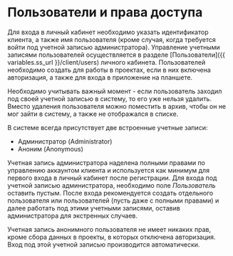 # Пользователи и права доступа

Для входа в личный кабинет необходимо указать идентификатор клиента, а также имя пользователя (кроме случая, когда требуется войти под учетной записью администратора). Управление учетными записями пользователей осуществляется в разделе [Пользователи]({{ variables.ss_url }}/client/users) личного кабинета. Пользователей необходимо создать для работы в проектах, если в них включена авторизация, а также для входа в приложение на планшете.

Необходимо учитывать важный момент - если пользователь заходил под своей учетной записью в систему, то его уже нельзя удалить. Вместо удаления пользователя можно поместить в архив, чтобы он не мог зайти в систему, а также не отображался в списке.

В системе всегда присутствует две встроенные учетные записи:

- Администратор (Administrator)
- Аноним (Anonymous)

Учетная запись администратора наделена полными правами по управлению аккаунтом клиента и используется как минимум для первого входа в личный кабинет после регистрации. Для входа под учетной записью администратора, необходимо поле *Пользователь* оставить пустым. После входа рекомендуется создать отдельного пользователя или пользователей (пусть даже с полными правами) и далее работать под этими учетными записями, оставив администратора для экстренных случаев.

Учетная запись анонимного пользователя не имеет никаких прав, кроме сбора данных в проекты, в которых отключена авторизация. Вход под этой учетной записью производится автоматически.
